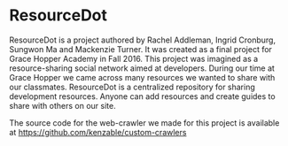 # ResourceDot

ResourceDot is a project authored by Rachel Addleman, Ingrid Cronburg, Sungwon Ma and Mackenzie Turner. It was created as a final project for Grace Hopper Academy in Fall 2016.  This project was imagined as a resource-sharing social network aimed at developers. During our time at Grace Hopper we came across many resources we wanted to share with our classmates.  ResourceDot is a centralized repository for sharing development resources. Anyone can add resources and create guides to share with others on our site.

The source code for the web-crawler we made for this project is available at https://github.com/kenzable/custom-crawlers
